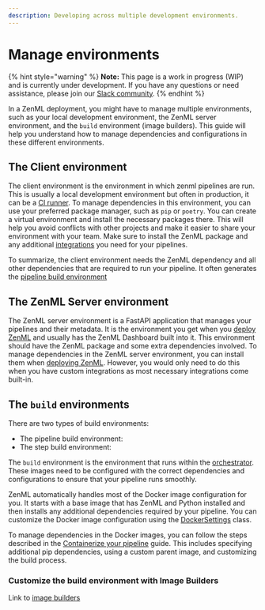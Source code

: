 ```yaml
---
description: Developing across multiple development environments.
---
```


# Manage environments

{% hint style="warning" %}
**Note:** This page is a work in progress (WIP) and is currently under development. If you have any questions or need assistance, please join our [Slack community](https://zenml.io/slack).
{% endhint %}

In a ZenML deployment, you might have to manage multiple environments, such as your local development environment, the ZenML server environment, and the `build` environment (image builders). This guide will help you understand how to manage dependencies and configurations in these different environments.

## The Client environment

The client environment is the environment in which zenml pipelines are run. This is usually a local development environment but often in production, it can be a [CI runner](../../platform-guide/set-up-your-mlops-platform/productionalize-with-ci-cd-ct.md). To manage dependencies in this environment, you can use your preferred package manager, such as `pip` or `poetry`. You can create a virtual environment and install the necessary packages there. This will help you avoid conflicts with other projects and make it easier to share your environment with your team. Make sure to install the ZenML package and any additional [integrations](../component-guide/component-guide.md) you need for your pipelines.

To summarize, the client environment needs the ZenML dependency and all other dependencies that are required to run your pipeline. It often generates the [pipeline build environment](manage-environments.md#the-pipeline-build-environment)

## The ZenML Server environment

The ZenML server environment is a FastAPI application that manages your pipelines and their metadata. It is the environment you get when you [deploy ZenML](../../platform-guide/set-up-your-mlops-platform/deploy-zenml/deploy-zenml.md) and usually has the ZenML Dashboard built into it. This environment should have the ZenML package and some extra dependencies involved. To manage dependencies in the ZenML server environment, you can install them when [deploying ZenML](../../platform-guide/set-up-your-mlops-platform/deploy-zenml/deploy-zenml.md). However, you would only need to do this when you have custom integrations as most necessary integrations come built-in.

## The `build` environments

There are two types of build environments:

* The pipeline build environment:
* The step build environment:

The `build` environment is the environment that runs within the [orchestrator](../component-guide/orchestrators/). These images need to be configured with the correct dependencies and configurations to ensure that your pipeline runs smoothly.

ZenML automatically handles most of the Docker image configuration for you. It starts with a base image that has ZenML and Python installed and then installs any additional dependencies required by your pipeline. You can customize the Docker image configuration using the [DockerSettings](containerize-your-pipeline.md) class.

To manage dependencies in the Docker images, you can follow the steps described in the [Containerize your pipeline](containerize-your-pipeline.md) guide. This includes specifying additional pip dependencies, using a custom parent image, and customizing the build process.

### Customize the build environment with Image Builders

Link to [image builders](../component-guide/image-builders/)

